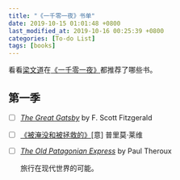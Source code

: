 ```yaml
---
title: "《一千零一夜》书单"
date: 2019-10-15 01:01:48 +0800
last_modified_at: 2019-10-16 00:25:39 +0800
categories: [To-do List]
tags: [books]
---
```


看看[梁文道](https://zh.wikipedia.org/wiki/%E6%A2%81%E6%96%87%E9%81%93)在[《一千零一夜》](https://movie.douban.com/subject/26314530/)都推荐了哪些书。

## 第一季

- [ ] [*The Great Gatsby*](https://en.wikipedia.org/wiki/The_Great_Gatsby) by F. Scott Fitzgerald
- [ ] [《被淹没和被拯救的》](https://book.douban.com/subject/27016167/)[意] 普里莫·莱维
- [ ] *[The Old Patagonian Express](https://book.douban.com/subject/3547672/)* by Paul Theroux

    旅行在现代世界的可能。
